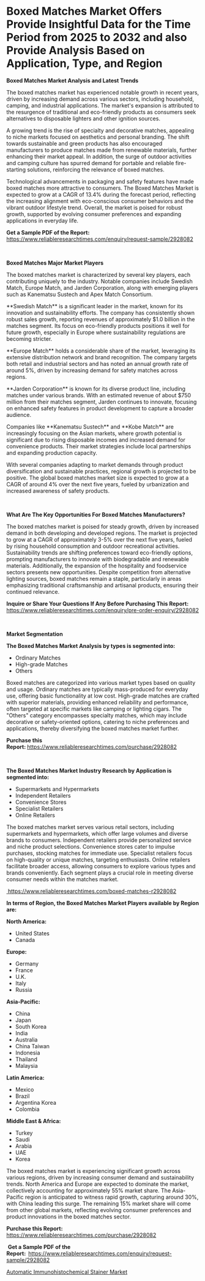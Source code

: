 <p><h1>Boxed Matches Market Offers Provide Insightful Data for the Time Period from 2025 to 2032 and also Provide Analysis Based on Application, Type, and Region</h1></p><p><strong>Boxed Matches Market Analysis and Latest Trends</strong></p>
<p><p>The boxed matches market has experienced notable growth in recent years, driven by increasing demand across various sectors, including household, camping, and industrial applications. The market's expansion is attributed to the resurgence of traditional and eco-friendly products as consumers seek alternatives to disposable lighters and other ignition sources. </p><p>A growing trend is the rise of specialty and decorative matches, appealing to niche markets focused on aesthetics and personal branding. The shift towards sustainable and green products has also encouraged manufacturers to produce matches made from renewable materials, further enhancing their market appeal. In addition, the surge of outdoor activities and camping culture has spurred demand for portable and reliable fire-starting solutions, reinforcing the relevance of boxed matches.</p><p>Technological advancements in packaging and safety features have made boxed matches more attractive to consumers. The Boxed Matches Market is expected to grow at a CAGR of 13.4% during the forecast period, reflecting the increasing alignment with eco-conscious consumer behaviors and the vibrant outdoor lifestyle trend. Overall, the market is poised for robust growth, supported by evolving consumer preferences and expanding applications in everyday life.</p></p>
<p><strong>Get a Sample PDF of the Report:&nbsp;</strong> <a href="https://www.reliableresearchtimes.com/enquiry/request-sample/2928082?utm_campaign=3028&utm_medium=2&utm_source=Github&utm_content=ia&utm_term=12032025&utm_id=boxed-matches">https://www.reliableresearchtimes.com/enquiry/request-sample/2928082</a></p>
<p>&nbsp;</p>
<p><strong>Boxed Matches Major Market Players</strong></p>
<p><p>The boxed matches market is characterized by several key players, each contributing uniquely to the industry. Notable companies include Swedish Match, Europe Match, and Jarden Corporation, along with emerging players such as Kanematsu Sustech and Apex Match Consortium.</p><p>**Swedish Match** is a significant leader in the market, known for its innovation and sustainability efforts. The company has consistently shown robust sales growth, reporting revenues of approximately $1.0 billion in the matches segment. Its focus on eco-friendly products positions it well for future growth, especially in Europe where sustainability regulations are becoming stricter.</p><p>**Europe Match** holds a considerable share of the market, leveraging its extensive distribution network and brand recognition. The company targets both retail and industrial sectors and has noted an annual growth rate of around 5%, driven by increasing demand for safety matches across regions.</p><p>**Jarden Corporation** is known for its diverse product line, including matches under various brands. With an estimated revenue of about $750 million from their matches segment, Jarden continues to innovate, focusing on enhanced safety features in product development to capture a broader audience.</p><p>Companies like **Kanematsu Sustech** and **Kobe Match** are increasingly focusing on the Asian markets, where growth potential is significant due to rising disposable incomes and increased demand for convenience products. Their market strategies include local partnerships and expanding production capacity.</p><p>With several companies adapting to market demands through product diversification and sustainable practices, regional growth is projected to be positive. The global boxed matches market size is expected to grow at a CAGR of around 4% over the next five years, fueled by urbanization and increased awareness of safety products.</p></p>
<p>&nbsp;</p>
<p><strong>What Are The Key Opportunities For Boxed Matches Manufacturers?</strong></p>
<p><p>The boxed matches market is poised for steady growth, driven by increased demand in both developing and developed regions. The market is projected to grow at a CAGR of approximately 3-5% over the next five years, fueled by rising household consumption and outdoor recreational activities. Sustainability trends are shifting preferences toward eco-friendly options, prompting manufacturers to innovate with biodegradable and renewable materials. Additionally, the expansion of the hospitality and foodservice sectors presents new opportunities. Despite competition from alternative lighting sources, boxed matches remain a staple, particularly in areas emphasizing traditional craftsmanship and artisanal products, ensuring their continued relevance.</p></p>
<p><strong>Inquire or Share Your Questions If Any Before Purchasing This Report:</strong> <a href="https://www.reliableresearchtimes.com/enquiry/pre-order-enquiry/2928082?utm_campaign=3028&utm_medium=2&utm_source=Github&utm_content=ia&utm_term=12032025&utm_id=boxed-matches">https://www.reliableresearchtimes.com/enquiry/pre-order-enquiry/2928082</a></p>
<p>&nbsp;</p>
<p><strong>Market Segmentation</strong></p>
<p><strong>The Boxed Matches Market Analysis by types is segmented into:</strong></p>
<p><ul><li>Ordinary Matches</li><li>High-grade Matches</li><li>Others</li></ul></p>
<p><p>Boxed matches are categorized into various market types based on quality and usage. Ordinary matches are typically mass-produced for everyday use, offering basic functionality at low cost. High-grade matches are crafted with superior materials, providing enhanced reliability and performance, often targeted at specific markets like camping or lighting cigars. The "Others" category encompasses specialty matches, which may include decorative or safety-oriented options, catering to niche preferences and applications, thereby diversifying the boxed matches market further.</p></p>
<p><strong>Purchase this Report:&nbsp;</strong><a href="https://www.reliableresearchtimes.com/purchase/2928082?utm_campaign=3028&utm_medium=2&utm_source=Github&utm_content=ia&utm_term=12032025&utm_id=boxed-matches">https://www.reliableresearchtimes.com/purchase/2928082</a></p>
<p>&nbsp;</p>
<p><strong>The Boxed Matches Market Industry Research by Application is segmented into:</strong></p>
<p><ul><li>Supermarkets and Hypermarkets</li><li>Independent Retailers</li><li>Convenience Stores</li><li>Specialist Retailers</li><li>Online Retailers</li></ul></p>
<p><p>The boxed matches market serves various retail sectors, including supermarkets and hypermarkets, which offer large volumes and diverse brands to consumers. Independent retailers provide personalized service and niche product selections. Convenience stores cater to impulse purchases, stocking matches for immediate use. Specialist retailers focus on high-quality or unique matches, targeting enthusiasts. Online retailers facilitate broader access, allowing consumers to explore various types and brands conveniently. Each segment plays a crucial role in meeting diverse consumer needs within the matches market.</p></p>
<p><a href="https://www.reliableresearchtimes.com/boxed-matches-r2928082?utm_campaign=3028&utm_medium=2&utm_source=Github&utm_content=ia&utm_term=12032025&utm_id=boxed-matches">&nbsp;https://www.reliableresearchtimes.com/boxed-matches-r2928082</a></p>
<p><strong>In terms of Region, the Boxed Matches Market Players available by Region are:</strong></p>
<p>
    <p> <strong> North America: </strong>
        <ul>
            <li>United States</li>
            <li>Canada</li>
        </ul>
        </p> 
    <p> <strong> Europe: </strong>
        <ul>
            <li>Germany</li>
            <li>France</li>
            <li>U.K.</li>
            <li>Italy</li>
            <li>Russia</li>
        </ul>
        </p> 
    <p> <strong> Asia-Pacific: </strong>
        <ul>
            <li>China</li>
            <li>Japan</li>
            <li>South Korea</li>
            <li>India</li>
            <li>Australia</li>
            <li>China Taiwan</li>
            <li>Indonesia</li>
            <li>Thailand</li>
            <li>Malaysia</li>
        </ul>
        </p> 
    <p> <strong> Latin America: </strong>
        <ul>
            <li>Mexico</li>
            <li>Brazil</li>
            <li>Argentina Korea</li>
            <li>Colombia</li>
        </ul>
        </p> 
    <p> <strong> Middle East & Africa: </strong>
        <ul>
            <li>Turkey</li>
            <li>Saudi</li>
            <li>Arabia</li>
            <li>UAE</li>
            <li>Korea</li>
        </ul>
    </p>
    </p>
<p><p>The boxed matches market is experiencing significant growth across various regions, driven by increasing consumer demand and sustainability trends. North America and Europe are expected to dominate the market, collectively accounting for approximately 55% market share. The Asia-Pacific region is anticipated to witness rapid growth, capturing around 30%, with China leading this surge. The remaining 15% market share will come from other global markets, reflecting evolving consumer preferences and product innovations in the boxed matches sector.</p></p>
<p><strong>Purchase this Report: </strong><a href="https://www.reliableresearchtimes.com/purchase/2928082?utm_campaign=3028&utm_medium=2&utm_source=Github&utm_content=ia&utm_term=12032025&utm_id=boxed-matches">https://www.reliableresearchtimes.com/purchase/2928082</a></p>
<p>&nbsp;<strong>Get a Sample PDF of the Report:&nbsp;&nbsp;</strong><a href="https://www.reliableresearchtimes.com/enquiry/request-sample/2928082?utm_campaign=3028&utm_medium=2&utm_source=Github&utm_content=ia&utm_term=12032025&utm_id=boxed-matches">https://www.reliableresearchtimes.com/enquiry/request-sample/2928082</a></p>
<p><strong></strong></p>
<p><p><a href="https://github.com/zanoligarav/Market-Research-Report-List-1/blob/main/automatic-immunohistochemical-stainer-market.md?utm_campaign=3028&utm_medium=2&utm_source=Github&utm_content=ia&utm_term=12032025&utm_id=boxed-matches">Automatic Immunohistochemical Stainer Market</a></p></p>
